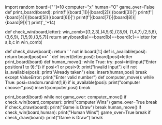 import random
board=[' ']*10
computer="x"
human="O"
game_over=False
def print_board(board):
  print(f'|{board[1]}|{board[2]}|{board[3]}|')
  print(f'|{board[4]}|{board[5]}|{board[6]}|')
  print(f'|{board[7]}|{board[8]}|{board[9]}|')
  print('_'*14)

def check_win(board,letter):
  win_comb=[(1,2,3),(4,5,6),(7,8,9),
          (1,4,7),(2,5,8),(3,6,9),
               (1,5,9),(3,5,7)]
  return any(board[a]==board[b]==board[c]==letter for a,b,c in win_comb)

def check_draw(board):
  return ' ' not in board[1:]
def is_available(posi):
  return board[posi]==' '
def insert(letter,posi):
  board[posi]=letter
  print_board(board)
def human_move():
  while True:
    try:
      posi=int(input("Enter position(1 to 9):"))
      if posi<1 or posi>9:
        print("Invalid Input")
      elif not is_available(posi):
        print("Already taken")
      else:
        insert(human,posi)
        break
    except ValueError:
      print("Enter valid number")
def computer_move():
  while True:
    posi=random.randint(1,9)
    if is_available(posi):
      print("computer choose:",posi)
      insert(computer,posi)
      break

print_board(board)
while not game_over:
  computer_move()
  if check_win(board,computer):
    print("computer Wins")
    game_over=True
    break
  if check_draw(board):
    print("Game is Draw")
    break
  human_move()
  if check_win(board,human):
    print("Human Wins")
    game_over=True
    break
  if check_draw(board):
    print("Game is Draw")
    break


